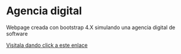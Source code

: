 <h1>Agencia digital</h1>
<p>Webpage creada con bootstrap 4.X simulando una agencia digital de software</p>


<a href= "https://darwindev.github.io/agencia_digital/" target= "_blank">Visitala dando click a este enlace</a>

